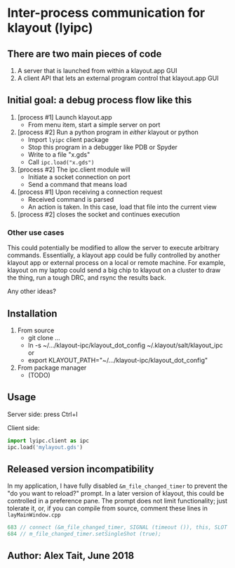 # Inter-process communication for klayout (lyipc)

## There are two main pieces of code
1. A server that is launched from within a klayout.app GUI
2. A client API that lets an external program control that klayout.app GUI


## Initial goal: a debug process flow like this
1. [process #1] Launch klayout.app
    - From menu item, start a simple server on port <XXY>
2. [process #2] Run a python program in _either_ klayout or python
    - Import `lyipc` client package
    - Stop this program in a debugger like PDB or Spyder
    - Write to a file "x.gds"
    - Call `ipc.load("x.gds")`
3. [process #2] The ipc.client module will
    - Initiate a socket connection on port <XXY>
    - Send a command that means load
4. [process #1] Upon receiving a connection request
    - Received command is parsed
    - An action is taken. In this case, load that file into the current view
5. [process #2] closes the socket and continues execution


### Other use cases
This could potentially be modified to allow the server to execute arbitrary commands. Essentially, a klayout app could be fully controlled by another klayout app or external process on a local or remote machine. For example, klayout on my laptop could send a big chip to klayout on a cluster to draw the thing, run a tough DRC, and rsync the results back.

Any other ideas?

## Installation
1. From source
    - git clone ...
    - ln -s ~/.../klayout-ipc/klayout_dot_config ~/.klayout/salt/klayout_ipc
    or
    - export KLAYOUT_PATH="~/.../klayout-ipc/klayout_dot_config"
2. From package manager 
    - (TODO)

## Usage
Server side: press Ctrl+I

Client side: 
```python
import lyipc.client as ipc
ipc.load('mylayout.gds')
```

## Released version incompatibility
In my application, I have fully disabled `&m_file_changed_timer` to prevent the "do you want to reload?" prompt. In a later version of klayout, this could be controlled in a preference pane. The prompt does not limit functionality; just tolerate it, or, if you can compile from source, comment these lines in `layMainWindow.cpp`
```c++
683 // connect (&m_file_changed_timer, SIGNAL (timeout ()), this, SLOT (file_changed_timer()));
684 // m_file_changed_timer.setSingleShot (true);
```

## Author: Alex Tait, June 2018